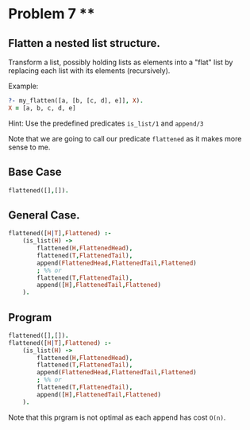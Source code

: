 # Problem 7 \*\*

## Flatten a nested list structure.

Transform a list, possibly holding lists as elements into a "flat" list by replacing each list with its elements (recursively).

Example:

```prolog
?- my_flatten([a, [b, [c, d], e]], X).
X = [a, b, c, d, e]
```

Hint: Use the predefined predicates `is_list/1` and `append/3`

Note that we are going to call our predicate `flattened` as it makes more sense to me.

## Base Case

```prolog
flattened([],[]).
```

## General Case.

```prolog
flattened([H|T],Flattened) :-
    (is_list(H) ->
        flattened(H,FlattenedHead),
        flattened(T,FlattenedTail),
        append(FlattenedHead,FlattenedTail,Flattened)
        ; %% or
        flattened(T,FlattenedTail),
        append([H],FlattenedTail,Flattened)
    ).
```

## Program

```prolog
flattened([],[]).
flattened([H|T],Flattened) :-
    (is_list(H) ->
        flattened(H,FlattenedHead),
        flattened(T,FlattenedTail),
        append(FlattenedHead,FlattenedTail,Flattened)
        ; %% or
        flattened(T,FlattenedTail),
        append([H],FlattenedTail,Flattened)
    ).
```

Note that this prgram is not optimal as each append has cost `O(n)`.
